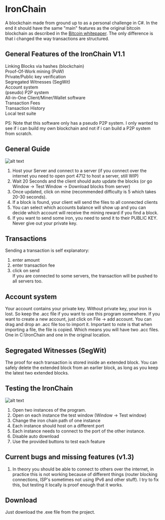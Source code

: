 # IronChain

A blockchain made from ground up to as a personal challenge in C#. In the end it should have the same "main" features as the original bitcoin blockchain as described in the  [Bitcoin whitepaper](https://bitcoin.org/bitcoin.pdf). The only difference is that i changed the way transactions are structured.

## General Features of the IronChain V1.1

Linking Blocks via hashes  (blockchain)  
Proof-Of-Work mining (PoW)   
Private/Public key verification  
Segregated Witnesses (SegWit)  
Account system  
(pseudo) P2P system  
All-in-One Client/Miner/Wallet software  
Transaction Fees  
Transaction History  
Local test suite  

PS: Note that this software only has a pseudo P2P system. I only wanted to see if i can build my own blockchain and not if i can build a P2P system from scratch.

## General Guide

![alt text](https://puu.sh/xz0o9/64641f92e6.png "Main Window")

1. Host your Server and connect to a server (if you connect over the internet you need to open port 4712 to host a server, still WIP)
2. Wait 20 Seconds and the client should auto update the blocks (or go Window -> Test Window -> Download blocks from server)
3. Once updated, click on mine (recommended difficulty is 5 which takes 20-30 seconds).
4. If a block is found, your client will send the files to all connected clients
5. You can select which accounts balance will show up and you can decide which account will receive the mining reward if you find a block.
6. If you want to send some iron, you need to send it to their PUBLIC KEY. Never give out your private key. 

## Transactions

Sending a transaction is self explanatory:
1. enter amount
2. enter transaction fee
3. click on send  
If you are connected to some servers, the transaction will be pushed to all servers too.

## Account system

Your account contains your private key. Without private key, your iron is lost. So keep the .acc file if you want to use this program somewhere. If you want to create a new account, just click on File -> add account. You can drag and drop an .acc file too to import it.
Important to note is that when importing a file, the file is copied. Which means you will have two .acc files. One in C:\IronChain and one in the original location.

## Segregated Witnesses (SegWit)

The proof for each transaction is stored inside an extended block. You can safely delete the extended block from an earlier block, as long as you keep the latest two extended blocks. 

## Testing the IronChain

![alt text](https://puu.sh/xz1Eb/60d078a387.png "Testing Window")

1. Open two instances of the program.
2. Open on each instance the test window (Window -> Test window)
3. Change the iron chain path of one instance
4. Each instance should host on a different port
5. Each instance needs to connect to the port of the other instance.
6. Disable auto download
7. Use the provided buttons to test each feature

## Current bugs and missing features (v1.3)

1. In theory you should be able to connect to others over the internet, in practice this is not working because of different things (router blocking connections, ISP's sometimes not using IPv6 and other stuff). I try to fix this, but testing it locally is proof enough that it works. 

## Download

Just download the .exe file from the project.


